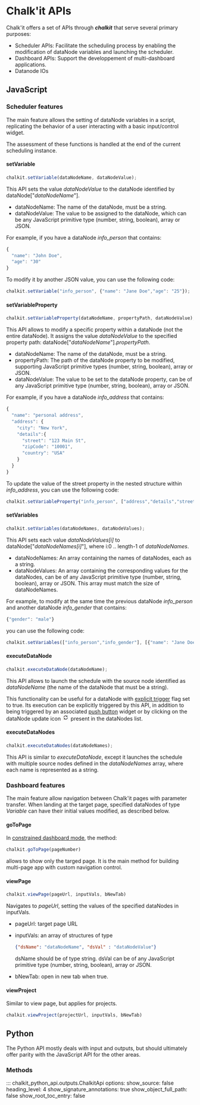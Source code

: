 # Chalk'it APIs

Chalk'it offers a set of APIs through **_chalkit_** that serve several primary purposes:

- Scheduler APIs: Facilitate the scheduling process by enabling the modification of dataNode variables and launching the scheduler.
- Dashboard APIs: Support the developpement of multi-dashboard applications.
- Datanode IOs

## JavaScript

### Scheduler features

The main feature allows the setting of dataNode variables in a script, replicating the behavior of a user interacting with a basic input/control widget.

The assessment of these functions is handled at the end of the current scheduling instance.

#### setVariable

```JavaScript
chalkit.setVariable(dataNodeName, dataNodeValue);
```

This API sets the value _dataNodeValue_ to the dataNode identified by dataNode["_dataNodeName_"].

- dataNodeName: The name of the dataNode, must be a string.
- dataNodeValue: The value to be assigned to the dataNode, which can be any JavaScript primitive type (number, string, boolean), array or JSON.

For example, if you have a dataNode _info_person_ that contains:

```JavaScript
{
  "name": "John Doe",
  "age": "30"
}
```

To modify it by another JSON value, you can use the following code:

```JavaScript
chalkit.setVariable("info_person", {"name": "Jane Doe","age": "25"});
```

#### setVariableProperty

```JavaScript
chalkit.setVariableProperty(dataNodeName, propertyPath, dataNodeValue);
```

This API allows to modify a specific property within a dataNode (not the entire dataNode). It assigns the value _dataNodeValue_ to the specified property path: dataNode["_dataNodeName_"]._propertyPath_.

- dataNodeName: The name of the dataNode, must be a string.
- propertyPath: The path of the dataNode property to be modified, supporting JavaScript primitive types (number, string, boolean), array or JSON.
- dataNodeValue: The value to be set to the dataNode property, can be of any JavaScript primitive type (number, string, boolean), array or JSON.

For example, if you have a dataNode _info_address_ that contains:

```JavaScript
{
  "name": "personal address",
  "address": {
    "city": "New York",
    "details":{
      "street": "123 Main St",
      "zipCode": "10001",
      "country": "USA"
    }
  }
}
```

To update the value of the street property in the nested structure within _info_address_, you can use the following code:

```JavaScript
chalkit.setVariableProperty("info_person", ["address","details","street"], "West 23rd Street");
```

#### setVariables

```JavaScript
chalkit.setVariables(dataNodeNames, dataNodeValues);
```

This API sets each value _dataNodeValues[i]_ to dataNode["_dataNodeNames[i]_"], where i:0 .. length-1 of _dataNodeNames_.

- dataNodeNames: An array containing the names of dataNodes, each as a string.
- dataNodeValues: An array containing the corresponding values for the dataNodes, can be of any JavaScript primitive type (number, string, boolean), array or JSON. This array must match the size of dataNodeNames.

For example, to modify at the same time the previous dataNode _info_person_ and another dataNode _info_gender_ that contains:

```JavaScript
{"gender": "male"}
```

you can use the following code:

```JavaScript
chalkit.setVariables(["info_person","info_gender"], [{"name": "Jane Doe","age": "25"},{"gender": "female"}]);
```

#### executeDataNode

```JavaScript
chalkit.executeDataNode(dataNodeName);
```

This API allows to launch the schedule with the source node identified as _dataNodeName_ (the name of the dataNode that must be a string).

This functionality can be useful for a dataNode with [explicit trigger](../ds/ds-execution-engine/#Explicit-Trigger) flag set to true. Its execution can be explicitly triggered by this API, in addition to being triggered by an associated [push button](../wdg/wdg-basic-inputs/#push-button) widget or by clicking on the dataNode update icon ![Update](ds/img/refresh-icon.png "Update") present in the dataNodes list.

#### executeDataNodes

```JavaScript
chalkit.executeDataNodes(dataNodeNames);
```

This API is similar to _executeDataNode_, except it launches the schedule with multiple source nodes defined in the _dataNodeNames_ array, where each name is represented as a string.

### Dashboard features

The main feature allow navigation between Chalk'it pages with parameter transfer. When landing at the target page, specified dataNodes of type _Variable_ can have their initial values modified, as described below.

#### goToPage

In [constrained dashboard mode](../export/export#scaling-methods-for-the-constrained-dashboard), the method:

```JavaScript
chalkit.goToPage(pageNumber)
```

allows to show only the targed page. It is the main method for building multi-page app with custom navigation control.

#### viewPage

```JavaScript
chalkit.viewPage(pageUrl, inputVals, bNewTab)
```

Navigates to _pageUrl_, setting the values of the specified dataNodes in inputVals.

- pageUrl: target page URL
- inputVals: an array of structures of type

  ```JSON
  {"dsName": "dataNodeName", "dsVal" : "dataNodeValue"}
  ```

  dsName should be of type string. dsVal can be of any JavaScript primitive type (number, string, boolean), array or JSON.

- bNewTab: open in new tab when true.

#### viewProject

Similar to view page, but applies for projects.

```JavaScript
chalkit.viewProject(projectUrl, inputVals, bNewTab)
```


## Python

The Python API mostly deals with input and outputs, but should ultimately offer parity with the JavaScript API for the other areas.

### Methods
::: chalkit_python_api.outputs.ChalkitApi
    options:
      show_source: false
      heading_level: 4
      show_signature_annotations: true
      show_object_full_path: false
      show_root_toc_entry: false
